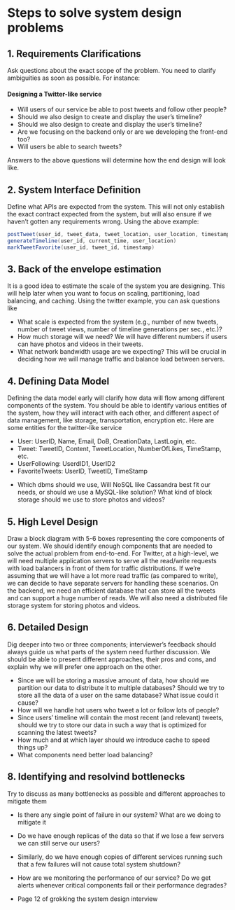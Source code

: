 # Steps to solve system design problems

## 1. Requirements Clarifications

Ask questions about the exact scope of the problem. You need to clarify ambiguities as soon as possible. For instance:

#### Designing a Twitter-like service

- Will users of our service be able to post tweets and follow other people?
- Should we also design to create and display the user’s timeline?
- Should we also design to create and display the user’s timeline?
- Are we focusing on the backend only or are we developing the front-end too?
- Will users be able to search tweets?

Answers to the above questions will determine how the end design will look like.

## 2. System Interface Definition

Define what APIs are expected from the system. This will not only establish the exact
contract expected from the system, but will also ensure if we haven’t gotten any
requirements wrong. Using the above example:

```java
postTweet(user_id, tweet_data, tweet_location, user_location, timestamp)
generateTimeline(user_id, current_time, user_location)
markTweetFavorite(user_id, tweet_id, timestamp)
```

## 3. Back of the envelope estimation

It is a good idea to estimate the scale of the system you are designing. This will help later when you want to focus on scaling, partitioning, load balancing, and caching.
Using the twitter example, you can ask questions like

- What scale is expected from the system (e.g., number of new tweets, number
  of tweet views, number of timeline generations per sec., etc.)?
- How much storage will we need? We will have different numbers if users can
  have photos and videos in their tweets.
- What network bandwidth usage are we expecting? This will be crucial in
  deciding how we will manage traffic and balance load between servers.

## 4. Defining Data Model

Defining the data model early will clarify how data will flow among different components of the system. You should be able to identify various entities of the system, how they will interact with each other, and different aspect of data management, like storage, transportation, encryption etc. Here are some entities for the twitter-like service

- User: UserID, Name, Email, DoB, CreationData, LastLogin, etc.
- Tweet: TweetID, Content, TweetLocation, NumberOfLikes, TimeStamp, etc.
- UserFollowing: UserdID1, UserID2
- FavoriteTweets: UserID, TweetID, TimeStamp

* Which dbms should we use, Will NoSQL like Cassandra best fit our
  needs, or should we use a MySQL-like solution? What kind of block storage should
  we use to store photos and videos?

## 5. High Level Design

Draw a block diagram with 5-6 boxes representing the core components of our system. We should identify enough components that are needed to solve the actual problem from end-to-end.
For Twitter, at a high-level, we will need multiple application servers to serve all the read/write requests with load balancers in front of them for traffic distributions. If we’re assuming that we will have a lot more read traffic (as compared to write), we can decide to have separate servers for handling these scenarios. On the backend, we need an efficient database that can store all the tweets and can support a huge
number of reads. We will also need a distributed file storage system for storing photos and videos.

## 6. Detailed Design

Dig deeper into two or three components; interviewer’s feedback should always guide us what parts of the system need further discussion. We should be able to present different approaches, their pros and cons, and explain why we will prefer one approach on the other.

- Since we will be storing a massive amount of data, how should we partition
  our data to distribute it to multiple databases? Should we try to store all the
  data of a user on the same database? What issue could it cause?
- How will we handle hot users who tweet a lot or follow lots of people?
- Since users’ timeline will contain the most recent (and relevant) tweets,
  should we try to store our data in such a way that is optimized for scanning the
  latest tweets?
- How much and at which layer should we introduce cache to speed things up?
- What components need better load balancing?

## 8. Identifying and resolvind bottlenecks

Try to discuss as many bottlenecks as possible and different approaches to mitigate them

- Is there any single point of failure in our system? What are we doing to mitigate it
- Do we have enough replicas of the data so that if we lose a few servers we can still serve our users?
- Similarly, do we have enough copies of different services running such that a few failures will not cause total system shutdown?
- How are we monitoring the performance of our service? Do we get alerts whenever critical components fail or their performance degrades?

- Page 12 of grokking the system design interview
